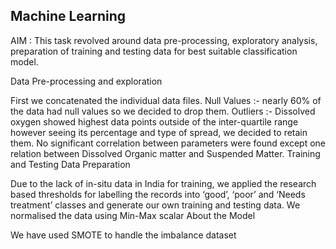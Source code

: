 ## **Machine Learning**

AIM : This task revolved around data pre-processing, exploratory analysis, preparation of training and testing data for best suitable classification model.

Data Pre-processing and exploration

First we concatenated the individual data files.
Null Values :- nearly 60% of the data had null values so we decided to drop them.
Outliers :- Dissolved oxygen showed highest data points outside of the inter-quartile range however seeing its percentage and type of spread, we decided to retain them.
No significant correlation between parameters were found except one relation between Dissolved Organic matter and Suspended Matter.
Training and Testing Data Preparation

Due to the lack of in-situ data in India for training, we applied the research based thresholds for labelling the records into ‘good’, ‘poor’ and ‘Needs treatment’ classes and generate our own training and testing data.
We normalised the data using Min-Max scalar
About the Model

We have used SMOTE to handle the imbalance dataset
